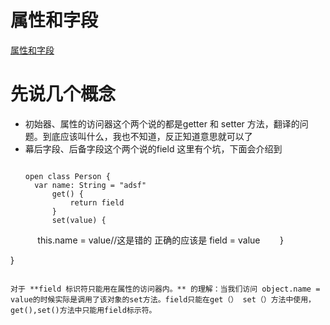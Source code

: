 # 属性和字段
[属性和字段](https://www.kotlincn.net/docs/reference/properties.html)

# 先说几个概念
- 初始器、属性的访问器这个两个说的都是getter 和 setter 方法，翻译的问题。到底应该叫什么，我也不知道，反正知道意思就可以了
- 幕后字段、后备字段这个两个说的field 这里有个坑，下面会介绍到
  
  ```
  
  open class Person {
    var name: String = "adsf"
        get() {
            return field
        }
        set(value) {
            this.name = value//这是错的 正确的应该是 field = value
        }

   }

  ```
  
 对于 **field 标识符只能用在属性的访问器内。** 的理解：当我们访问 object.name = value的时候实际是调用了该对象的set方法。field只能在get（） set（）方法中使用，get(),set()方法中只能用field标示符。
